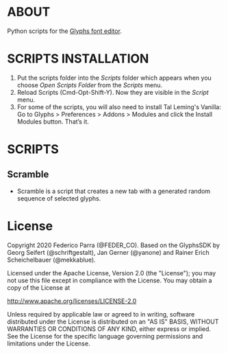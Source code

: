 # ABOUT

Python scripts for the [Glyphs font editor](http://glyphsapp.com/).

# SCRIPTS INSTALLATION

1. Put the scripts folder into the *Scripts* folder which appears when you choose *Open Scripts Folder* from the *Scripts* menu. 
2. Reload Scripts (Cmd-Opt-Shift-Y). Now they are visible in the *Script* menu. 
3. For some of the scripts, you will also need to install Tal Leming's Vanilla: Go to Glyphs > Preferences > Addons > Modules and click the Install Modules button. That’s it.

# SCRIPTS
## Scramble 
* Scramble is a script that creates a new tab with a generated random sequence of selected glyphs.

# License

Copyright 2020 Federico Parra (@FEDER_CO).
Based on the GlyphsSDK by Georg Seifert (@schriftgestalt), Jan Gerner (@yanone) and Rainer Erich Scheichelbauer (@mekkablue).

Licensed under the Apache License, Version 2.0 (the "License");
you may not use this file except in compliance with the License.
You may obtain a copy of the License at

http://www.apache.org/licenses/LICENSE-2.0

Unless required by applicable law or agreed to in writing, software
distributed under the License is distributed on an "AS IS" BASIS,
WITHOUT WARRANTIES OR CONDITIONS OF ANY KIND, either express or implied.
See the License for the specific language governing permissions and
limitations under the License.
